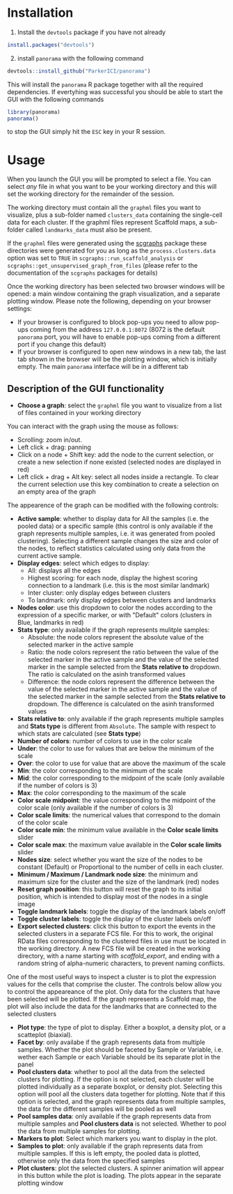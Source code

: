# Installation

1. Install the `devtools` package if you have not already
```R
install.packages("devtools")
```

2. install `panorama` with the following command
```R
devtools::install_github("ParkerICI/panorama")
```

This will install the `panorama` R package together with all the required dependencies. If evertyhing was successful you should be able to start the GUI with the following commands

```R
library(panorama)
panorama()
```
to stop the GUI simply hit the `ESC` key in your R session.

# Usage

When you launch the GUI you will be prompted to select a file. You can select *any* file in what you want to be your working directory and this will set the working directory for the remainder of the session.

The working directory must contain all the `graphml` files you want to visualize, plus a sub-folder named `clusters_data` containing the single-cell data for each cluster. If the graphml files represent Scaffold maps, a sub-folder called `landmarks_data` must also be present. 

If the `graphml` files were generated using the [scgraphs](https://github.com/ParkerICI/scgraphs) package these directories were generated for you as long as the `process.clusters.data` option was set to `TRUE` in `scgraphs::run_scaffold_analysis` or `scgraphs::get_unsupervised_graph_from_files` (please refer to the documentation of the `scgraphs` packages for details)

Once the working directory has been selected two browser windows will be opened: a main window containing the graph visualization, and a separate plotting window. Please note the following, depending on your browser settings:
- If your browser is configured to block pop-ups you need to allow pop-ups coming from the address `127.0.0.1:8072` (8072 is the default `panorama` port, you will have to enable pop-ups coming from a different port if you change this default)
- If your browser is configured to open new windows in a new tab, the last tab shown in the browser will be the plotting window, which is initially empty. The main `panorama` interface will be in a different tab

## Description of the GUI functionality

- **Choose a graph**: select the `graphml` file you want to visualize from a list of files contained in your working directory

You can interact with the graph using the mouse as follows:
- Scrolling: zoom in/out. 
- Left click + drag: panning
- Click on a node + Shift key: add the node to the current selection, or create a new selection if none existed (selected nodes are displayed in red)
- Left click + drag + Alt key: select all nodes inside a rectangle. To clear the current selection use this key combination to create a selection on an empty area of the graph

The appearence of the graph can be modified with the following controls:

- **Active sample**: whether to display data for All the samples (i.e. the pooled data) or a specific sample (this control is only available if the graph represents multiple samples, i.e. it was generated from pooled clustering). Selecting a different sample changes the size and color of the nodes, to reflect statistics calculated using only data from the current active sample.
- **Display edges**: select which edges to display:
   - All: displays all the edges
   - Highest scoring: for each node, display the highest scoring connection to a landmark (i.e. this is the most similar landmark)
   - Inter cluster: only display edges between clusters
   - To landmark: only display edges between clusters and landmarks
- **Nodes color**: use this dropdown to color the nodes according to the expression of a specific marker, or with "Default" colors (clusters in Blue, landmarks in red)
- **Stats type**: only available if the graph represents mulitple samples:
  - Absolute: the node colors represent the absolute value of the selected marker in the active sample
  - Ratio: the node colors represent the ratio between the value of the selected marker in the active sample and the value of the selected marker in the sample selected from the **Stats relative to** dropdown. The ratio is calculated on the asinh transformed values
  - Difference: the node colors represent the difference between the value of the selected marker in the active sample and the value of the selected marker in the sample selected from the **Stats relative to** dropdown. The difference is calculated on the asinh transformed values
- **Stats relative to**: only available if the graph represents multiple samples and **Stats type** is different from `Absolute`. The sample with respect to which stats are calculated (see **Stats type**)
- **Number of colors**: number of colors to use in the color scale
- **Under**: the color to use for values that are below the minimum of the scale
- **Over**: the color to use for value that are above the maximum of the scale
- **Min**: the color corresponding to the minimum of the scale
- **Mid**: the color corresponding to the midpoint of the scale (only available if the number of colors is 3)
- **Max**: the color corresponding to the maximum of the scale
- **Color scale midpoint**: the value corresponding to the midpoint of the color scale (only available if the number of colors is 3)
- **Color scale limits**: the numerical values that correspond to the domain of the color scale
- **Color scale min**: the minimum value available in the **Color scale limits** slider
- **Color scale max**: the maximum value available in the **Color scale limits** slider
- **Nodes size**: select whether you want the size of the nodes to be constant (Default) or Proportional to the number of cells in each cluster. 
- **Minimum / Maximum / Landmark node size**: the minimum and maximum size for the cluster and the size of the landmark (red) nodes
- **Reset graph position**: this button will reset the graph to its initial position, which is intended to display most of the nodes in a single image
- **Toggle landmark labels**: toggle the display of the landmark labels on/off
- **Toggle cluster labels**: toggle the display of the cluster labels on/off
- **Export selected clusters**: click this button to export the events in the selected clusters in a separate FCS file. For this to work, the original RData files corresponding to the clustered files in use must be located in the working directory. A new FCS file will be created in the working directory, with a name starting with *scaffold_export*, and ending with a random string of alpha-numeric characters, to prevent naming conflicts.

One of the most useful ways to inspect a cluster is to plot the expression values for the cells that comprise the cluster. The controls below allow you to control the appeareance of the plot. Only data for the clusters that have been selected will be plotted. If the graph represents a Scaffold map, the plot will also include the data for the landmarks that are connected to the selected clusters

- **Plot type**: the type of plot to display. Either a boxplot, a density plot, or a scatteplot (biaxial).
- **Facet by**: only availabe if the graph represents data from multiple samples. Whether the plot should be faceted by Sample or Variable, i.e. wether each Sample or each Variable should be its separate plot in the panel
- **Pool clusters data**: whether to pool all the data from the selected clusters for plotting. If the option is not selected, each cluster will be plotted individually as a separate boxplot, or density plot. Selecting this option will pool all the clusters data together for plotting. Note that if this option is selected, and the graph represents data from multiple samples, the data for the different samples will be pooled as well
- **Pool samples data**: only available if the graph represents data from multiple samples and **Pool clusters data** is not selected. Whether to pool the data from multiple samples for plotting.
- **Markers to plot**: Select which markers you want to display in the plot.
- **Samples to plot**: only available if the graph represents data from multiple samples. If this is left empty, the pooled data is plotted, otherwise only the data from the specified samples
- **Plot clusters**: plot the selected clusters. A spinner animation will appear in this button while the plot is loading. The plots appear in the separate plotting window





